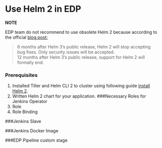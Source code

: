 # Use Helm 2 in EDP


**NOTE**

EDP team do not recommend to use obsolete Helm 2 because according to the official [blog post:](https://helm.sh/blog/2019-10-22-helm-2150-released/)

> 6 months after Helm 3’s public release, Helm 2 will stop accepting bug fixes. Only security issues will be accepted.  
 12 months after Helm 3’s public release, support for Helm 2 will formally end.


### Prerequisites
1. Installed Tiller and Helm CLI 2 to cluster using following guide [install Helm 2](install_helm2.md).
2. Written Helm 2 chart for your application.
###Necessary Roles for Jenkins Operator
1. Role
2. Role Binding

###Jenkins Slave

###Jenkins Docker Image

###EDP Pipeline custom stage